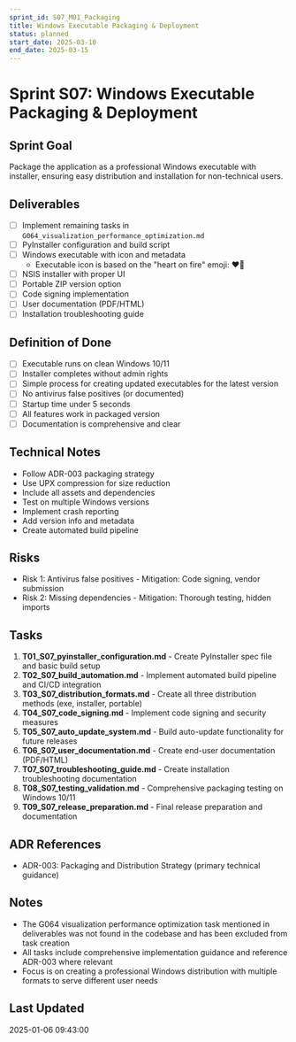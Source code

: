 ```yaml
---
sprint_id: S07_M01_Packaging
title: Windows Executable Packaging & Deployment
status: planned
start_date: 2025-03-10
end_date: 2025-03-15
---
```


# Sprint S07: Windows Executable Packaging & Deployment

## Sprint Goal
Package the application as a professional Windows executable with installer, ensuring easy distribution and installation for non-technical users.

## Deliverables
- [ ] Implement remaining tasks in `G064_visualization_performance_optimization.md`
- [ ] PyInstaller configuration and build script
- [ ] Windows executable with icon and metadata
  - Executable icon is based on the "heart on fire" emoji: ❤️‍🔥
- [ ] NSIS installer with proper UI
- [ ] Portable ZIP version option
- [ ] Code signing implementation
- [ ] User documentation (PDF/HTML)
- [ ] Installation troubleshooting guide

## Definition of Done
- [ ] Executable runs on clean Windows 10/11
- [ ] Installer completes without admin rights
- [ ] Simple process for creating updated executables for the latest version
- [ ] No antivirus false positives (or documented)
- [ ] Startup time under 5 seconds
- [ ] All features work in packaged version
- [ ] Documentation is comprehensive and clear

## Technical Notes
- Follow ADR-003 packaging strategy
- Use UPX compression for size reduction
- Include all assets and dependencies
- Test on multiple Windows versions
- Implement crash reporting
- Add version info and metadata
- Create automated build pipeline

## Risks
- Risk 1: Antivirus false positives - Mitigation: Code signing, vendor submission
- Risk 2: Missing dependencies - Mitigation: Thorough testing, hidden imports

## Tasks

1. **T01_S07_pyinstaller_configuration.md** - Create PyInstaller spec file and basic build setup
2. **T02_S07_build_automation.md** - Implement automated build pipeline and CI/CD integration
3. **T03_S07_distribution_formats.md** - Create all three distribution methods (exe, installer, portable)
4. **T04_S07_code_signing.md** - Implement code signing and security measures
5. **T05_S07_auto_update_system.md** - Build auto-update functionality for future releases
6. **T06_S07_user_documentation.md** - Create end-user documentation (PDF/HTML)
7. **T07_S07_troubleshooting_guide.md** - Create installation troubleshooting documentation
8. **T08_S07_testing_validation.md** - Comprehensive packaging testing on Windows 10/11
9. **T09_S07_release_preparation.md** - Final release preparation and documentation

## ADR References
- ADR-003: Packaging and Distribution Strategy (primary technical guidance)

## Notes
- The G064 visualization performance optimization task mentioned in deliverables was not found in the codebase and has been excluded from task creation
- All tasks include comprehensive implementation guidance and reference ADR-003 where relevant
- Focus is on creating a professional Windows distribution with multiple formats to serve different user needs

## Last Updated
2025-01-06 09:43:00